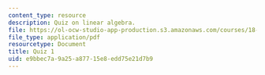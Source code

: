 ```yaml
---
content_type: resource
description: Quiz on linear algebra.
file: https://ol-ocw-studio-app-production.s3.amazonaws.com/courses/18-06-linear-algebra-spring-2010/e9bbec7a9a25a87715e8edd75e21d7b9_MIT18_06S10_exam1_s10.pdf
file_type: application/pdf
resourcetype: Document
title: Quiz 1
uid: e9bbec7a-9a25-a877-15e8-edd75e21d7b9
---
```


